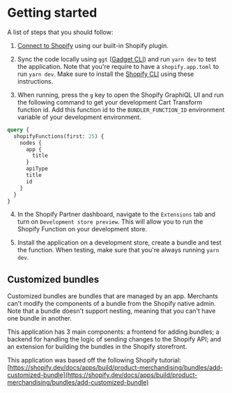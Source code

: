 # Getting started

A list of steps that you should follow:

1. [Connect to Shopify](https://docs.gadget.dev/guides/tutorials/connecting-to-shopify#connecting-to-shopify) using our built-in Shopify plugin.

2. Sync the code locally using `ggt` ([Gadget CLI](https://docs.gadget.dev/reference/ggt#ggt-reference)) and run `yarn dev` to test the application. Note that you're require to have a `shopify.app.toml` to run `yarn dev`. Make sure to install the [Shopify CLI](https://shopify.dev/docs/api/shopify-cli#installation) using these instructions.

3. When running, press the `g` key to open the Shopify GraphiQL UI and run the following command to get your development Cart Transform function id. Add this function id to the `BUNDLER_FUNCTION_ID` environment variable of your development environment.

```graphql
query {
  shopifyFunctions(first: 25) {
    nodes {
      app {
        title
      }
      apiType
      title
      id
    }
  }
}
```

4. In the Shopify Partner dashboard, navigate to the `Extensions` tab and turn on `Development store preview`. This will allow you to run the Shopify Function on your development store.

5. Install the application on a development store, create a bundle and test the function. When testing, make sure that you're always running `yarn dev`.

## Customized bundles

Customized bundles are bundles that are managed by an app. Merchants can't modify the components of a bundle from the Shopify native admin. Note that a bundle doesn't support nesting, meaning that you can't have one bundle in another.

This application has 3 main components: a frontend for adding bundles; a backend for handling the logic of sending changes to the Shopify API; and an extension for building the bundles in the Shopify storefront.

This application was based off the following Shopify tutorial: [https://shopify.dev/docs/apps/build/product-merchandising/bundles/add-customized-bundle](https://shopify.dev/docs/apps/build/product-merchandising/bundles/add-customized-bundle)
